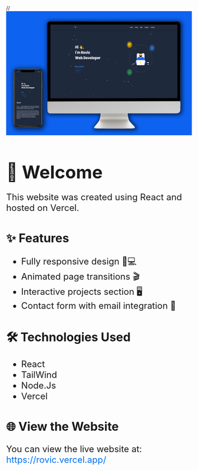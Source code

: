 <!DOCTYPE html>
<html>
  <head>
   //
  </head>
  <body>
    <img src="./src/image/portfolioImage.png" alt="Preview of Portfolio Design">
    <h1 style="font-size: 48px; margin-bottom: 24px;">👋 Welcome </h1>
    <p style="font-size: 24px;">This website was created using React and hosted on Vercel.</p>
    <h2 style="font-size: 32px; margin-top: 48px;">✨ Features</h2>
    <ul style="font-size: 24px;">
      <li>Fully responsive design 📱💻</li>
      <li>Animated page transitions 🎬</li>
      <li>Interactive projects section 🖥️</li>
      <li>Contact form with email integration 📨</li>
    </ul>
    <h2 style="font-size: 32px; margin-top: 48px;">🛠️ Technologies Used</h2>
    <ul style="font-size: 24px;">
      <li>React</li>
      <li>TailWind</li>
       <li>Node.Js</li>
      <li>Vercel</li>
    </ul>
    <h2 style="font-size: 32px; margin-top: 48px;">🌐 View the Website</h2>
    <p style="font-size: 24px;">You can view the live website at: <a href="https://rovic.vercel.app/" style="color: #0070f3; text-decoration: none;">https://rovic.vercel.app/</a></p>
   
  
  </body>
</html>
